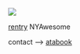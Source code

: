 ![](https://files.catbox.moe/3evd0f.gif)

 [rentry](https://rentry.co/weiying) NYAwesome

contact ⟶ [atabook](https://moran.atabook.org/)
